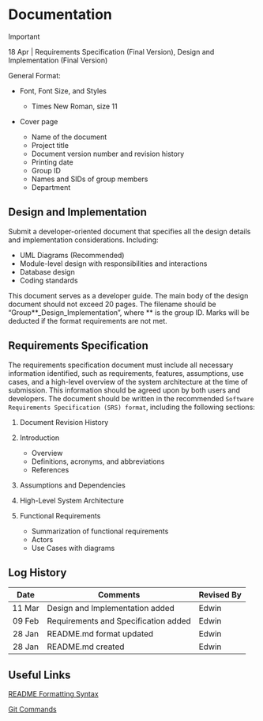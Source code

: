 # Documentation

> [!IMPORTANT]
> 18 Apr | Requirements Specification (Final Version), Design and Implementation (Final Version)

General Format:
- Font, Font Size, and Styles
    - Times New Roman, size 11

- Cover page
    - Name of the document
    - Project title
    - Document version number and revision history
    - Printing date
    - Group ID
    - Names and SIDs of group members
    - Department

## Design and Implementation

Submit a developer-oriented document that specifies all the design details and implementation considerations. Including:
- UML Diagrams (Recommended)
- Module-level design with responsibilities and interactions
- Database design
- Coding standards

This document serves as a developer guide. The main body of the design document should not exceed 20 pages. The filename should be “Group**_Design_Implementation”, where ** is the group ID. Marks will be deducted if the format requirements are not met.

## Requirements Specification

The requirements specification document must include all necessary information identified, such as requirements, features, assumptions, use cases, and a high-level overview of the system architecture at the time of submission. This information should be agreed upon by both users and developers. The document should be written in the recommended `Software Requirements Specification (SRS) format`, including the following sections:

1. Document Revision History

2. Introduction
    - Overview
    - Definitions, acronyms, and abbreviations
    - References

3. Assumptions and Dependencies

4. High-Level System Architecture

5. Functional Requirements
    - Summarization of functional requirements
    - Actors
    - Use Cases with diagrams

## Log History
| Date | Comments | Revised By |
| :---: | --- | --- |
| 11 Mar | Design and Implementation added | Edwin |
| 09 Feb | Requirements and Specification added | Edwin |
| 28 Jan | README.md format updated | Edwin |
| 28 Jan | README.md created | Edwin |

## Useful Links
[README Formatting Syntax](https://docs.github.com/en/get-started/writing-on-github/getting-started-with-writing-and-formatting-on-github/basic-writing-and-formatting-syntax)

[Git Commands](https://www.geeksforgeeks.org/useful-github-commands/)
